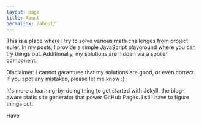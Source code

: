 ```yaml
---
layout: page
title: About
permalink: /about/
---
```


This is a place where I try to solve various math challenges from project euler. 
In my posts, I provide a simple JavaScript playground where you can try things out. Additionally, my solutions are hidden via a spoiler component. 

Disclaimer: I cannot garantuee that my solutions are good, or even correct. If you spot any mistakes, please let me know :).

It's more a learning-by-doing thing to get started with Jekyll, the blog-aware static site generator that power GitHub Pages. 
I still have to figure things out.

Have